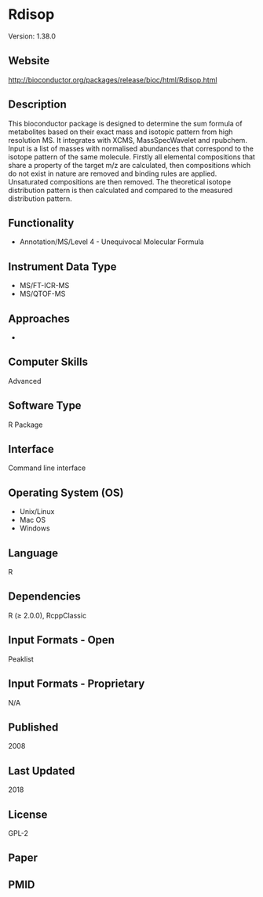 # Rdisop
Version: 1.38.0

## Website
http://bioconductor.org/packages/release/bioc/html/Rdisop.html

## Description
This bioconductor package is designed to determine the sum formula of metabolites based on their exact mass and isotopic pattern from high resolution MS. It integrates with XCMS, MassSpecWavelet and rpubchem. Input is a list of masses with normalised abundances that correspond to the isotope pattern of the same molecule. Firstly all elemental compositions that share a property of the target m/z are calculated, then compositions which do not exist in nature are removed and binding rules are applied. Unsaturated compositions are then removed. The theoretical isotope distribution pattern is then calculated and compared to the measured distribution pattern.

## Functionality
- Annotation/MS/Level 4 - Unequivocal Molecular Formula

## Instrument Data Type
- MS/FT-ICR-MS
- MS/QTOF-MS

## Approaches
-

## Computer Skills
Advanced

## Software Type
R Package

## Interface
Command line interface

## Operating System (OS)
- Unix/Linux
- Mac OS
- Windows

## Language
R

## Dependencies
R (≥ 2.0.0), RcppClassic

## Input Formats - Open
Peaklist

## Input Formats - Proprietary
N/A

## Published
2008

## Last Updated
2018

## License
GPL-2

## Paper

## PMID
